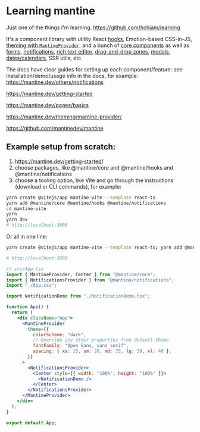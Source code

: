 # Learning mantine

Just one of the things I'm learning. https://github.com/hchiam/learning

It's a component library with utility React [hooks](https://mantine.dev/hooks/use-debounced-value/), Emotion-based CSS-in-JS, [theming with `MantineProvider`](https://mantine.dev/theming/mantine-provider/), and a bunch of [core components](https://mantine.dev/core/breadcrumbs/) as well as [forms](https://mantine.dev/form/use-form/), [notifications](https://mantine.dev/others/notifications/), [rich text editor](https://mantine.dev/others/rte/), [drag-and-drop zones](https://mantine.dev/others/dropzone/), [modals](https://mantine.dev/others/modals/), [dates/calendars](https://mantine.dev/dates/getting-started/), SSR utils, etc.

The docs have clear guides for setting up each component/feature: see installation/demo/usage info in the docs, for example: https://mantine.dev/others/notifications

https://mantine.dev/getting-started

https://mantine.dev/pages/basics

https://mantine.dev/theming/mantine-provider/

https://github.com/mantinedev/mantine

## Example setup from scratch:

1. https://mantine.dev/getting-started/
2. choose packages, like @mantine/core and @mantine/hooks and @mantine/notifications
3. choose a tooling option, like Vite and go through the instructions (download or CLI commands), for example:

```sh
yarn create @vitejs/app mantine-vite --template react-ts
yarn add @mantine/core @mantine/hooks @mantine/notifications
cd mantine-vite
yarn
yarn dev
# http://localhost:3000
```

Or all in one line:

```sh
yarn create @vitejs/app mantine-vite --template react-ts; yarn add @mantine/core @mantine/hooks @mantine/notifications; cd mantine-vite; yarn; yarn dev;

# http://localhost:3000
```

```jsx
// src/App.tsx
import { MantineProvider, Center } from "@mantine/core";
import { NotificationsProvider } from "@mantine/notifications";
import "./App.css";

import NotificationDemo from "./NotificationDemo.tsx";

function App() {
  return (
    <div className="App">
      <MantineProvider
        theme={{
          colorScheme: "dark",
          // Override any other properties from default theme
          fontFamily: "Open Sans, sans serif",
          spacing: { xs: 15, sm: 20, md: 25, lg: 30, xl: 40 },
        }}
      >
        <NotificationsProvider>
          <Center style={{ width: "100%", height: "100%" }}>
            <NotificationDemo />
          </Center>
        </NotificationsProvider>
      </MantineProvider>
    </div>
  );
}

export default App;
```
